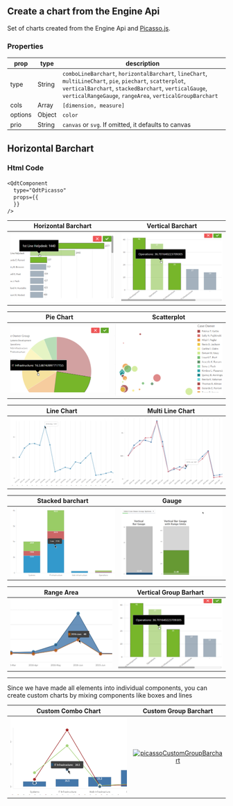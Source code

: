 ## Create a chart from the Engine Api

Set of charts created from the Engine Api and [Picasso.js](https://picassojs.com/).

### Properties

| prop             | type          | description   |
| ---------------- | ------------- | ------------- |
| type             | String        | `comboLineBarchart`, `horizontalBarchart`, `lineChart`, `multiLineChart`, `pie`, `piechart`, `scatterplot`, `verticalBarchart`, `stackedBarchart`, `verticalGauge`, `verticalRangeGauge`, `rangeArea`, `verticalGroupBarchart` |
| cols             | Array         | `[dimension, measure]` |
| options          | Object        | `color` |
| prio             | String        | `canvas` or `svg`. If omitted, it defaults to canvas |


## Horizontal Barchart



### Html Code

```
<QdtComponent
  type="QdtPicasso"
  props={{
  }}
/>
```

| Horizontal Barchart               | Vertical Barchart             |
| :----:                            |    :----:                     |
| [![picassoHorizontalBarchart](../assets/picassoHorizontalBarchart.png)](https://qdt-apps.qlik.com/qdt-components/react/#/picasso-horizontal-barchart)| [![picassoVerticalBarchart](../assets/picassoVerticalBarchart.png)](https://qdt-apps.qlik.com/qdt-components/react/#/picasso-vertical-barchart) |


| Pie Chart                         | Scatterplot                   |
| :----:                            |    :----:                     |
| [![picassoPie](../assets/picassoPie.png)](https://qdt-apps.qlik.com/qdt-components/react/#/picasso-pie-chart)| [![picassoScotterplot](../assets/picassoScotterplot.png)](https://qdt-apps.qlik.com/qdt-components/react/#/picasso-scatterplot) |


| Line Chart                         | Multi Line Chart                   |
| :----:                            |    :----:                     |
| [![picassoLinechart](../assets/picassoLinechart.png)](https://qdt-apps.qlik.com/qdt-components/react/#/picasso-line-chart)| [![picassoMultiLinechart](../assets/picassoMultiLinechart.png)](https://qdt-apps.qlik.com/qdt-components/react/#/picasso-multi-line-chart) |


| Stacked barchart                        | Gauge                  |
| :----:                            |    :----:                     |
| [![picassoStackedBarchart](../assets/picassoStackedBarchart.png)](https://qdt-apps.qlik.com/qdt-components/react/#/stacked-barchart)| [![gauge](../assets/gauge.png)](https://qdt-apps.qlik.com/qdt-components/react/#/gauge) |


| Range Area                        | Vertical Group Barhart                  |
| :----:                            |    :----:                     |
| [![picassoRangeAreaChart](../assets/picassoRangeAreaChart.png)](https://qdt-apps.qlik.com/qdt-components/react/#/picasso-range-area-chart)| [![picassoVerticalBarchart](../assets/picassoVerticalBarchart.png)](https://qdt-apps.qlik.com/qdt-components/react/#/picasso-vertical-group-barchart) |

---

Since we have made all elements into individual components, you can create custom charts by mixing components like boxes and lines

| Custom Combo Chart                       | Custom Group Barchart                 |
| :----:                            |    :----:                     |
| [![picassoCustomChart](../assets/picassoCustomChart.png)](https://qdt-apps.qlik.com/qdt-components/react/#/picasso-custom-combo-chart)| [![picassoCustomGroupBarchart](../assets/picassoCustomGroupBarchart.png)](https://qdt-apps.qlik.com/qdt-components/react/#/picasso-custom-vertical-group-barchart) |
